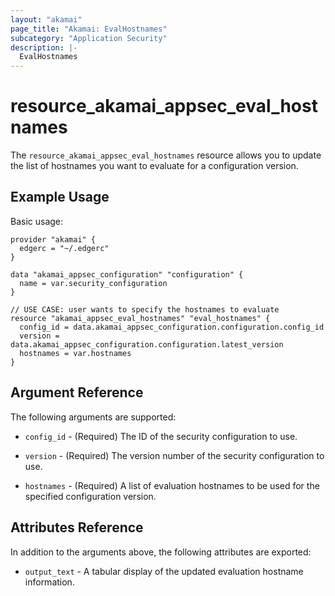 ```yaml
---
layout: "akamai"
page_title: "Akamai: EvalHostnames"
subcategory: "Application Security"
description: |-
  EvalHostnames
---
```


# resource_akamai_appsec_eval_hostnames

The `resource_akamai_appsec_eval_hostnames` resource allows you to update the list of hostnames you want to evaluate for a configuration version.

## Example Usage

Basic usage:

```hcl
provider "akamai" {
  edgerc = "~/.edgerc"
}

data "akamai_appsec_configuration" "configuration" {
  name = var.security_configuration
}

// USE CASE: user wants to specify the hostnames to evaluate
resource "akamai_appsec_eval_hostnames" "eval_hostnames" {
  config_id = data.akamai_appsec_configuration.configuration.config_id
  version = data.akamai_appsec_configuration.configuration.latest_version
  hostnames = var.hostnames
}
```

## Argument Reference

The following arguments are supported:

* `config_id` - (Required) The ID of the security configuration to use.

* `version` - (Required) The version number of the security configuration to use.

* `hostnames` - (Required) A list of evaluation hostnames to be used for the specified configuration version.

## Attributes Reference

In addition to the arguments above, the following attributes are exported:

* `output_text` - A tabular display of the updated evaluation hostname information.

